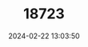 ---
title: "18723"
category: "Pteropus faunulus"
draft: false
date: 2024-02-22 13:03:50
languages:
  English: ["Nicobar Flying Fox"]
---